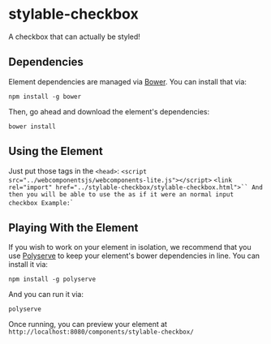 # stylable-checkbox

A checkbox that can actually be styled!


## Dependencies

Element dependencies are managed via [Bower](http://bower.io/). You can
install that via:

    npm install -g bower

Then, go ahead and download the element's dependencies:

    bower install


## Using the Element

Just put those tags in the `<head>`:
`<script src="../webcomponentsjs/webcomponents-lite.js"></script>`
`<link rel="import" href="../stylable-checkbox/stylable-checkbox.html">``
And then you will be able to use the `<stylable checkbox>` as if it were an normal input checkbox
Example: `<stylable-checkbox name="formInputName" value="someValue" checked></stylable-checkbox>`


## Playing With the Element

If you wish to work on your element in isolation, we recommend that you use
[Polyserve](https://github.com/PolymerLabs/polyserve) to keep your element's
bower dependencies in line. You can install it via:

    npm install -g polyserve

And you can run it via:

    polyserve

Once running, you can preview your element at
`http://localhost:8080/components/stylable-checkbox/`

